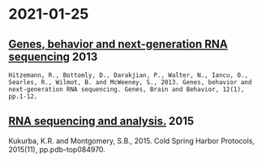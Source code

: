 # 2021-01-25

## [Genes, behavior and next‐generation RNA sequencing](https://onlinelibrary.wiley.com/doi/full/10.1111/gbb.12007) 2013
 	Hitzemann, R., Bottomly, D., Darakjian, P., Walter, N., Iancu, O., Searles, R., Wilmot, B. and McWeeney, S., 2013. Genes, behavior and next‐generation RNA sequencing. Genes, Brain and Behavior, 12(1), pp.1-12.


## [RNA sequencing and analysis.](http://cshprotocols.cshlp.org/content/2015/11/pdb.top084970.full) 2015
Kukurba, K.R. and Montgomery, S.B., 2015.  Cold Spring Harbor Protocols, 2015(11), pp.pdb-top084970.
